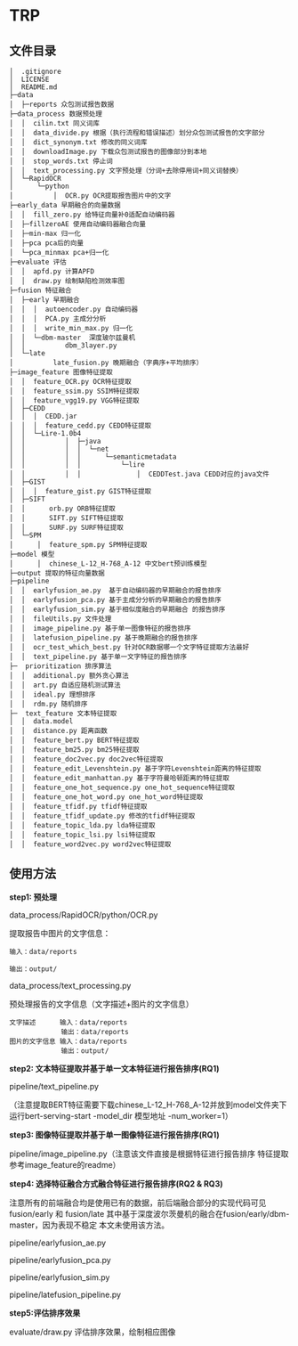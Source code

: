 # TRP
## 文件目录
    │  .gitignore
    │  LICENSE
    │  README.md
    ├─data
    │  ├─reports 众包测试报告数据
    ├─data_process 数据预处理
    │  │  cilin.txt 同义词库
    │  │  data_divide.py 根据（执行流程和错误描述）划分众包测试报告的文字部分
    │  │  dict_synonym.txt 修改的同义词库
    │  │  downloadImage.py 下载众包测试报告的图像部分到本地
    │  │  stop_words.txt 停止词
    │  │  text_processing.py 文字预处理（分词+去除停用词+同义词替换）
    │  └─RapidOCR
    │      └─python
    │          │  OCR.py OCR提取报告图片中的文字
    ├─early_data 早期融合的向量数据
    │  │  fill_zero.py 给特征向量补0适配自动编码器
    │  ├─fillzeroAE 使用自动编码器融合向量
    │  ├─min-max 归一化
    │  ├─pca pca后的向量
    │  └─pca_minmax pca+归一化
    ├─evaluate 评估
    │  │  apfd.py 计算APFD
    │  │  draw.py 绘制缺陷检测效率图
    ├─fusion 特征融合
    │  ├─early 早期融合
    │  │  │  autoencoder.py 自动编码器
    │  │  │  PCA.py 主成分分析
    │  │  │  write_min_max.py 归一化
    │  │  └─dbm-master  深度玻尔兹曼机
    │  │          dbm_3layer.py
    │  └─late
    │          late_fusion.py 晚期融合（字典序+平均排序）
    ├─image_feature 图像特征提取
    │  │  feature_OCR.py OCR特征提取
    │  │  feature_ssim.py SSIM特征提取
    │  │  feature_vgg19.py VGG特征提取
    │  ├─CEDD
    │  │  │  CEDD.jar
    │  │  │  feature_cedd.py CEDD特征提取
    │  │  └─Lire-1.0b4
    │  │          │  ├─java
    │  │          │  │  └─net
    │  │          │  │      └─semanticmetadata
    │  │          │  │          └─lire
    │  │          │  │              │  CEDDTest.java CEDD对应的java文件
    │  ├─GIST
    │  │  │  feature_gist.py GIST特征提取
    │  ├─SIFT
    │  │      orb.py ORB特征提取
    │  │      SIFT.py SIFT特征提取
    │  │      SURF.py SURF特征提取
    │  └─SPM
    │      │  feature_spm.py SPM特征提取
    ├─model 模型
    │      │  chinese_L-12_H-768_A-12 中文bert预训练模型
    ├─output 提取的特征向量数据
    ├─pipeline
    │  │  earlyfusion_ae.py  基于自动编码器的早期融合的报告排序
    │  │  earlyfusion_pca.py 基于主成分分析的早期融合的报告排序
    │  │  earlyfusion_sim.py 基于相似度融合的早期融合 的报告排序
    │  │  fileUtils.py 文件处理
    │  │  image_pipeline.py 基于单一图像特征的报告排序
    │  │  latefusion_pipeline.py 基于晚期融合的报告排序
    │  │  ocr_test_which_best.py 针对OCR数据哪一个文字特征提取方法最好
    │  │  text_pipeline.py 基于单一文字特征的报告排序
    ├─  prioritization 排序算法
    │  │  additional.py 额外贪心算法
    │  │  art.py 自适应随机测试算法
    │  │  ideal.py 理想排序
    │  │  rdm.py 随机排序
    ├─  text_feature 文本特征提取
    │  │  data.model
    │  │  distance.py 距离函数
    │  │  feature_bert.py BERT特征提取
    │  │  feature_bm25.py bm25特征提取
    │  │  feature_doc2vec.py doc2vec特征提取
    │  │  feature_edit_Levenshtein.py 基于字符Levenshtein距离的特征提取
    │  │  feature_edit_manhattan.py 基于字符曼哈顿距离的特征提取
    │  │  feature_one_hot_sequence.py one_hot_sequence特征提取
    │  │  feature_one_hot_word.py one_hot_word特征提取
    │  │  feature_tfidf.py tfidf特征提取
    │  │  feature_tfidf_update.py 修改的tfidf特征提取
    │  │  feature_topic_lda.py lda特征提取
    │  │  feature_topic_lsi.py lsi特征提取
    │  │  feature_word2vec.py word2vec特征提取
## 使用方法

**step1: 预处理**

data_process/RapidOCR/python/OCR.py 

提取报告中图片的文字信息：

    输入：data/reports
    
    输出：output/

data_process/text_processing.py

预处理报告的文字信息（文字描述+图片的文字信息）

    文字描述      输入：data/reports
                 输出：data/reports
    图片的文字信息 输入：data/reports
                 输出：output/

**step2: 文本特征提取并基于单一文本特征进行报告排序(RQ1)**

pipeline/text_pipeline.py

（注意提取BERT特征需要下载chinese_L-12_H-768_A-12并放到model文件夹下
运行bert-serving-start -model_dir 模型地址 -num_worker=1）

**step3: 图像特征提取并基于单一图像特征进行报告排序(RQ1)**

pipeline/image_pipeline.py（注意该文件直接是根据特征进行报告排序 特征提取参考image_feature的readme）

**step4: 选择特征融合方式融合特征进行报告排序(RQ2 & RQ3)**

注意所有的前端融合均是使用已有的数据，前后端融合部分的实现代码可见fusion/early 和 fusion/late
其中基于深度波尔茨曼机的融合在fusion/early/dbm-master，因为表现不稳定 本文未使用该方法。

pipeline/earlyfusion_ae.py

pipeline/earlyfusion_pca.py

pipeline/earlyfusion_sim.py

pipeline/latefusion_pipeline.py

**step5:评估排序效果**

evaluate/draw.py 评估排序效果，绘制相应图像
